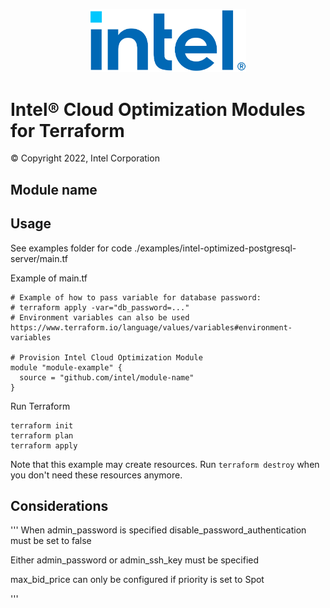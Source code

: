 
<p align="center">
  <img src="./images/logo-classicblue-800px.png" alt="Intel Logo" width="250"/>
</p>

# Intel® Cloud Optimization Modules for Terraform

© Copyright 2022, Intel Corporation

## Module name

## Usage

See examples folder for code ./examples/intel-optimized-postgresql-server/main.tf

Example of main.tf

```hcl
# Example of how to pass variable for database password:
# terraform apply -var="db_password=..."
# Environment variables can also be used https://www.terraform.io/language/values/variables#environment-variables

# Provision Intel Cloud Optimization Module
module "module-example" {
  source = "github.com/intel/module-name"
}

```

Run Terraform

```hcl
terraform init  
terraform plan
terraform apply

```

Note that this example may create resources. Run `terraform destroy` when you don't need these resources anymore.

## Considerations  

'''
When admin_password is specified disable_password_authentication must be set to false

Either admin_password or admin_ssh_key must be specified

max_bid_price can only be configured if priority is set to Spot



'''